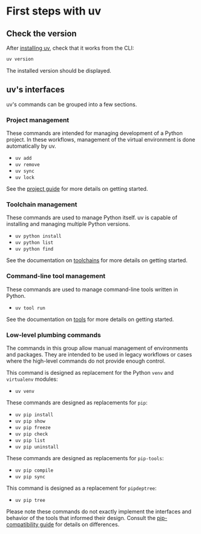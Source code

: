 # First steps with uv

## Check the version

After [installing uv](./installation.md), check that it works from the CLI:

```bash
uv version
```

The installed version should be displayed.

## uv's interfaces

uv's commands can be grouped into a few sections.

### Project management

These commands are intended for managing development of a Python project. In these workflows, management of the virtual environment is done automatically by uv.

- `uv add`
- `uv remove`
- `uv sync`
- `uv lock`

See the [project guide](./guides/projects.md) for more details on getting started.

### Toolchain management

These commands are used to manage Python itself. uv is capable of installing and managing multiple Python versions.

- `uv python install`
- `uv python list`
- `uv python find`

See the documentation on [toolchains](./python-versions.md) for more details on getting started.

### Command-line tool management

These commands are used to manage command-line tools written in Python.

- `uv tool run`

See the documentation on [tools](./tools.md) for more details on getting started.

### Low-level plumbing commands

The commands in this group allow manual management of environments and packages. They are intended to be used in legacy workflows or cases where the high-level commands do not provide enough control.

This command is designed as replacement for the Python `venv` and `virtualenv` modules:

- `uv venv`

These commands are designed as replacements for `pip`:

- `uv pip install`
- `uv pip show`
- `uv pip freeze`
- `uv pip check`
- `uv pip list`
- `uv pip uninstall`

These commands are designed as replacements for `pip-tools`:

- `uv pip compile`
- `uv pip sync`

This command is designed as a replacement for `pipdeptree`:

- `uv pip tree`

Please note these commands do not exactly implement the interfaces and behavior of the tools that informed their design. Consult the [pip-compatibility guide](./pip/compatibility.md) for details on differences.
